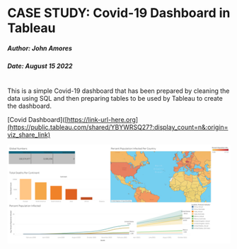 # CASE STUDY: Covid-19 Dashboard in Tableau
##### Author: John Amores

##### Date: August 15 2022


#

This is a simple Covid-19 dashboard that has been prepared by cleaning the data using SQL and then preparing tables to be used by Tableau to create the dashboard. 

[Covid Dashboard]([https://link-url-here.org](https://public.tableau.com/shared/YBYWRSQ27?:display_count=n&:origin=viz_share_link)

![dashboard-Covid](Images/Dashboard%201.png)
